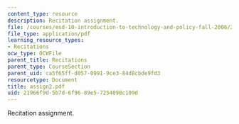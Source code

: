```yaml
---
content_type: resource
description: Recitation assignment.
file: /courses/esd-10-introduction-to-technology-and-policy-fall-2006/21966f9d5b7d6f9689e57254098c109d_assign2.pdf
file_type: application/pdf
learning_resource_types:
- Recitations
ocw_type: OCWFile
parent_title: Recitations
parent_type: CourseSection
parent_uid: ca5f65ff-d057-0991-9ce3-84d8cbde9fd3
resourcetype: Document
title: assign2.pdf
uid: 21966f9d-5b7d-6f96-89e5-7254098c109d
---
```

Recitation assignment.

